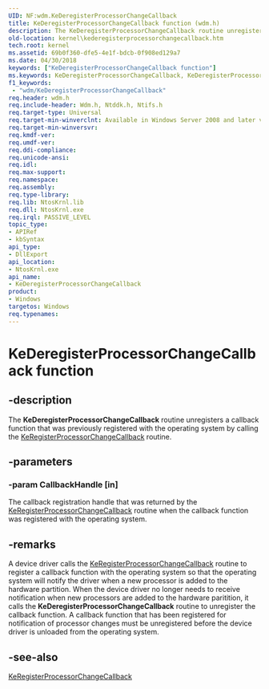```yaml
---
UID: NF:wdm.KeDeregisterProcessorChangeCallback
title: KeDeregisterProcessorChangeCallback function (wdm.h)
description: The KeDeregisterProcessorChangeCallback routine unregisters a callback function that was previously registered with the operating system by calling the KeRegisterProcessorChangeCallback routine.
old-location: kernel\kederegisterprocessorchangecallback.htm
tech.root: kernel
ms.assetid: 69b0f360-dfe5-4e1f-bdcb-0f908ed129a7
ms.date: 04/30/2018
keywords: ["KeDeregisterProcessorChangeCallback function"]
ms.keywords: KeDeregisterProcessorChangeCallback, KeDeregisterProcessorChangeCallback routine [Kernel-Mode Driver Architecture], k105_d3e135a0-4eca-4879-97cc-946ad22693db.xml, kernel.kederegisterprocessorchangecallback, wdm/KeDeregisterProcessorChangeCallback
f1_keywords:
 - "wdm/KeDeregisterProcessorChangeCallback"
req.header: wdm.h
req.include-header: Wdm.h, Ntddk.h, Ntifs.h
req.target-type: Universal
req.target-min-winverclnt: Available in Windows Server 2008 and later versions of Windows.
req.target-min-winversvr: 
req.kmdf-ver: 
req.umdf-ver: 
req.ddi-compliance: 
req.unicode-ansi: 
req.idl: 
req.max-support: 
req.namespace: 
req.assembly: 
req.type-library: 
req.lib: NtosKrnl.lib
req.dll: NtosKrnl.exe
req.irql: PASSIVE_LEVEL
topic_type:
- APIRef
- kbSyntax
api_type:
- DllExport
api_location:
- NtosKrnl.exe
api_name:
- KeDeregisterProcessorChangeCallback
product:
- Windows
targetos: Windows
req.typenames: 
---
```


# KeDeregisterProcessorChangeCallback function


## -description


The <b>KeDeregisterProcessorChangeCallback</b> routine unregisters a callback function that was previously registered with the operating system by calling the <a href="https://docs.microsoft.com/windows-hardware/drivers/ddi/wdm/nf-wdm-keregisterprocessorchangecallback">KeRegisterProcessorChangeCallback</a> routine.


## -parameters




### -param CallbackHandle [in]

The callback registration handle that was returned by the <a href="https://docs.microsoft.com/windows-hardware/drivers/ddi/wdm/nf-wdm-keregisterprocessorchangecallback">KeRegisterProcessorChangeCallback</a> routine when the callback function was registered with the operating system. 


## -remarks



A device driver calls the <a href="https://docs.microsoft.com/windows-hardware/drivers/ddi/wdm/nf-wdm-keregisterprocessorchangecallback">KeRegisterProcessorChangeCallback</a> routine to register a callback function with the operating system so that the operating system will notify the driver when a new processor is added to the hardware partition. When the device driver no longer needs to receive notification when new processors are added to the hardware paritition, it calls the <b>KeDeregisterProcessorChangeCallback</b> routine to unregister the callback function. A callback function that has been registered for notification of processor changes must be unregistered before the device driver is unloaded from the operating system. 




## -see-also




<a href="https://docs.microsoft.com/windows-hardware/drivers/ddi/wdm/nf-wdm-keregisterprocessorchangecallback">KeRegisterProcessorChangeCallback</a>
 

 

